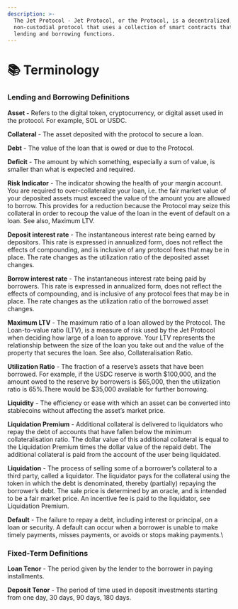 ```yaml
---
description: >-
  The Jet Protocol - Jet Protocol, or the Protocol, is a decentralized,
  non-custodial protocol that uses a collection of smart contracts that provides
  lending and borrowing functions.
---
```


# 📚 Terminology

### Lending and Borrowing Definitions

**Asset -** Refers to the digital token, cryptocurrency, or digital asset used in the protocol. For example, SOL or USDC.

**Collateral** - The asset deposited with the protocol to secure a loan.

**Debt** - The value of the loan that is owed or due to the Protocol.

**Deficit** - The amount by which something, especially a sum of value, is smaller than what is expected and required.

**Risk Indicator** - The indicator showing the health of your margin account. You are required to over-collateralize your loan, i.e. the fair market value of your deposited assets must exceed the value of the amount you are allowed to borrow. This provides for a reduction because the Protocol may seize this collateral in order to recoup the value of the loan in the event of default on a loan. See also, Maximum LTV.

**Deposit interest rate** - The instantaneous interest rate being earned by depositors. This rate is expressed in annualized form, does not reflect the effects of compounding, and is inclusive of any protocol fees that may be in place. The rate changes as the utilization ratio of the deposited asset changes.

**Borrow interest rate** - The instantaneous interest rate being paid by borrowers. This rate is expressed in annualized form, does not reflect the effects of compounding, and is inclusive of any protocol fees that may be in place. The rate changes as the utilization ratio of the borrowed asset changes.

**Maximum LTV** - The maximum ratio of a loan allowed by the Protocol. The Loan-to-value ratio (LTV), is a measure of risk used by the Jet Protocol when deciding how large of a loan to approve. Your LTV represents the relationship between the size of the loan you take out and the value of the property that secures the loan. See also, Collateralisation Ratio.

**Utilization Ratio** - The fraction of a reserve’s assets that have been borrowed. For example, if the USDC reserve is worth $100,000, and the amount owed to the reserve by borrowers is $65,000, then the utilization ratio is 65%.There would be $35,000 available for further borrowing.

**Liquidity** - The efficiency or ease with which an asset can be converted into stablecoins without affecting the asset’s market price.

**Liquidation Premium** - Additional collateral is delivered to liquidators who repay the debt of accounts that have fallen below the minimum collateralisation ratio. The dollar value of this additional collateral is equal to the Liquidation Premium times the dollar value of the repaid debt. The additional collateral is paid from the account of the user being liquidated.

**Liquidation** - The process of selling some of a borrower’s collateral to a third party, called a liquidator. The liquidator pays for the collateral using the token in which the debt is denominated, thereby (partially) repaying the borrower’s debt. The sale price is determined by an oracle, and is intended to be a fair market price. An incentive fee is paid to the liquidator, see Liquidation Premium.

**Default** -  The failure to repay a debt, including interest or principal, on a loan or security. A default can occur when a borrower is unable to make timely payments, misses payments, or avoids or stops making payments.\


### Fixed-Term Definitions

**Loan Tenor** - The period given by the lender to the borrower in paying installments.

**Deposit Tenor** - The period of time used in deposit investments starting from one day, 30 days, 90 days, 180 days.
